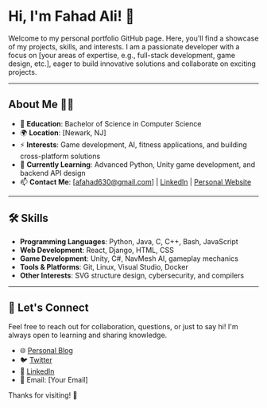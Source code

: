 # Hi, I'm Fahad Ali! 👋

Welcome to my personal portfolio GitHub page. Here, you'll find a showcase of my projects, skills, and interests. I am a passionate developer with a focus on [your areas of expertise, e.g., full-stack development, game design, etc.], eager to build innovative solutions and collaborate on exciting projects.

---

## About Me 🧑‍💻
- 🌟 **Education**: Bachelor of Science in Computer Science
- 🌍 **Location**: [Newark, NJ]
- ⚡ **Interests**: Game development, AI, fitness applications, and building cross-platform solutions
- 🌱 **Currently Learning**: Advanced Python, Unity game development, and backend API design
- 📫 **Contact Me**: [afahad630@gmail.com] | [LinkedIn](#) | [Personal Website](#)

---

## 🛠️ Skills
- **Programming Languages**: Python, Java, C, C++, Bash, JavaScript
- **Web Development**: React, Django, HTML, CSS
- **Game Development**: Unity, C#, NavMesh AI, gameplay mechanics
- **Tools & Platforms**: Git, Linux, Visual Studio, Docker
- **Other Interests**: SVG structure design, cybersecurity, and compilers

<!-- ---

## 🌟 Featured Projects

### [Zombie Outbreak Escape](https://github.com/YourUsername/zombie-outbreak-escape)
A thrilling Unity game where the player escapes a zombie-infested city while collecting resources and avoiding enemies. 
- Features: NavMesh AI, dynamic spawning, and timer-based gameplay.

### [Hunting Missions Game](https://github.com/YourUsername/hunting-missions-game)
An immersive single-player hunting game where players complete tasks, interact with NPCs, and fend off enemy hunters.
- Features: Cross-scene interactions, mission tracking, and enemy AI.

### [Cross-Platform Fitness App](https://github.com/YourUsername/fitness-app)
A user-friendly fitness application with Python Django backend, designed for accessibility on multiple devices.
- Features: Modular API design, scalable architecture, and intuitive user interface.

---

## 📂 Other Projects
- **[Roll-a-Ball Extended](https://github.com/YourUsername/roll-a-ball-extended)**: A Unity project demonstrating dynamic level generation and AI companions.
- **[C Programming Language Exercises](https://github.com/YourUsername/c-exercises)**: Solved examples from "The C Programming Language" by Brian Kernighan and Dennis Ritchie.

--- -->

<!-- ## 📈 Stats & Achievements
- **GitHub Stats**: ![GitHub Stats](https://github-readme-stats.vercel.app/api?username=fahadali323&show_icons=true&theme=radical)
- **Top Languages**: ![Top Languages](https://github-readme-stats.vercel.app/api/top-langs/?username=fahadali323&layout=compact&theme=radical)
 -->
---

## 💬 Let's Connect
Feel free to reach out for collaboration, questions, or just to say hi! I'm always open to learning and sharing knowledge.

- 🌐 [Personal Blog](#)
- 🐦 [Twitter](#)
- 💼 [LinkedIn](#)
- 📧 Email: [Your Email]

Thanks for visiting! 🚀
